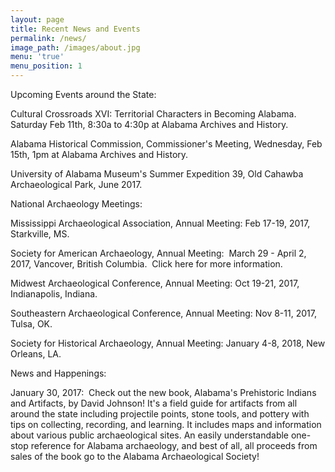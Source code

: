 ```yaml
---
layout: page
title: Recent News and Events
permalink: /news/
image_path: /images/about.jpg
menu: 'true'
menu_position: 1
---
```



Upcoming Events around the State:

Cultural Crossroads XVI: Territorial Characters in Becoming Alabama.&nbsp; Saturday Feb 11th, 8:30a to 4:30p at Alabama Archives and History.&nbsp;

Alabama Historical Commission, Commissioner's Meeting, Wednesday, Feb 15th, 1pm at Alabama Archives and History.

University of Alabama Museum's Summer Expedition 39, Old Cahawba Archaeological Park, June 2017.&nbsp;

National Archaeology Meetings:

Mississippi Archaeological Association, Annual Meeting: Feb 17-19, 2017, Starkville, MS.

Society for American Archaeology, Annual Meeting:&nbsp; March 29 - April 2, 2017, Vancover, British Columbia.&nbsp; Click here for more information.

Midwest Archaeological Conference, Annual Meeting: Oct 19-21, 2017, Indianapolis, Indiana.

Southeastern Archaeological Conference, Annual Meeting: Nov 8-11, 2017, Tulsa, OK.

Society for Historical Archaeology, Annual Meeting: January 4-8, 2018, New Orleans, LA.

News and Happenings:

January 30, 2017:&nbsp; Check out the new book, Alabama's Prehistoric Indians and Artifacts, by David Johnson! It's a field guide for artifacts from all around the state including projectile points, stone tools, and pottery with tips on collecting, recording, and learning. It includes maps and information about various public archaeological sites. An easily understandable one-stop reference for Alabama archaeology, and best of all, all proceeds from sales of the book go to the Alabama Archaeological Society!